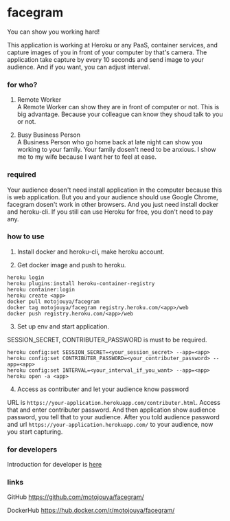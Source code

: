 
# facegram

You can show you working hard!

This application is working at Heroku or any PaaS, container services,
and capture images of you in front of your computer by that's camera.
The application take capture by every 10 seconds and send image to your audience.
And if you want, you can adjust interval.

### for who?

1. Remote Worker  
  A Remote Worker can show they are in front of computer or not.
  This is big advantage.
  Because your colleague can know they shoud talk to you or not.

2. Busy Business Person  
  A Business Person who go home back at late night
  can show you working to your family.
  Your family dosen't need to be anxious.
  I show me to my wife because I want her to feel at ease.

### required
Your audience dosen't need install application in the computer
because this is web application.
But you and your audience should use Google Chrome,
facegram dosen't work in other browsers.
And you just need install docker and heroku-cli.
If you still can use Heroku for free, you don't need to pay any.

### how to use

1. Install docker and heroku-cli, make heroku account.

2. Get docker image and push to heroku.

```
heroku login
heroku plugins:install heroku-container-registry
heroku container:login
heroku create <app>
docker pull motojouya/facegram
docker tag motojouya/facegram registry.heroku.com/<app>/web
docker push registry.heroku.com/<app>/web
```

3. Set up env and start application.

SESSION_SECRET, CONTRIBUTER_PASSWORD is must to be required.

```
heroku config:set SESSION_SECRET=<your_session_secret> --app=<app>
heroku config:set CONTRIBUTER_PASSWORD=<your_contributer_password> --app=<app>
heroku config:set INTERVAL=<your_interval_if_you_want> --app=<app>
heroku open -a <app>
```

4. Access as contributer and let your audience know password

URL is `https://your-application.herokuapp.com/contributer.html`.
Access that and enter contributer password.
And then application show audience password, you tell that to your audience.
After you told audience password and url `https://your-application.herokuapp.com/`
to your audience, now you start capturing.

### for developers
Introduction for developer is [here](../README.md)

### links
GitHub https://github.com/motojouya/facegram/

DockerHub https://hub.docker.com/r/motojouya/facegram/


